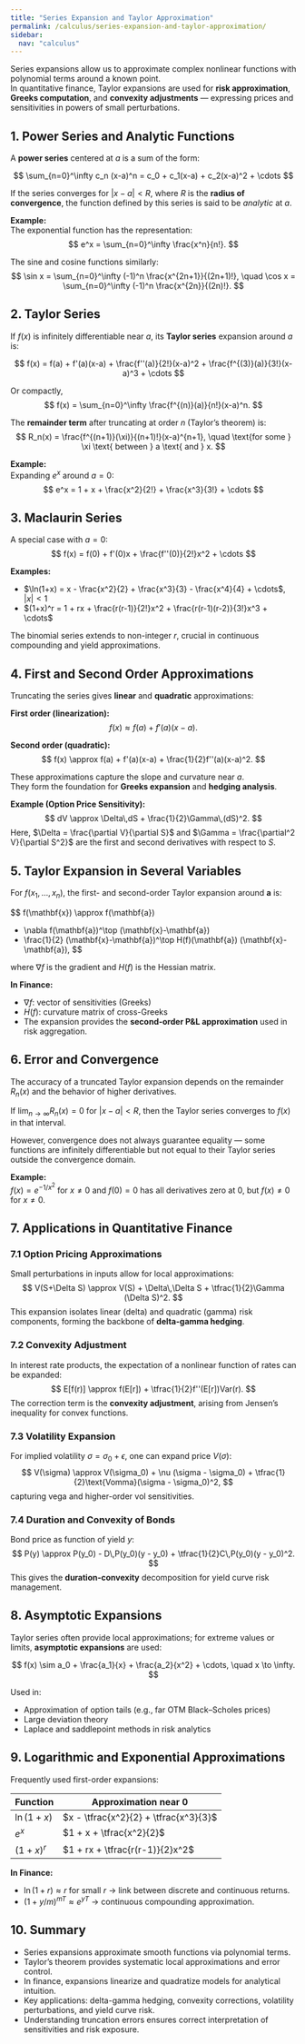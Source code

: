 ```yaml
---
title: "Series Expansion and Taylor Approximation"
permalink: /calculus/series-expansion-and-taylor-approximation/
sidebar:
  nav: "calculus"
---
```


Series expansions allow us to approximate complex nonlinear functions with polynomial terms around a known point.  
In quantitative finance, Taylor expansions are used for **risk approximation**, **Greeks computation**, and **convexity adjustments** — expressing prices and sensitivities in powers of small perturbations.

## 1. Power Series and Analytic Functions

A **power series** centered at $a$ is a sum of the form:

$$
\sum_{n=0}^\infty c_n (x-a)^n = c_0 + c_1(x-a) + c_2(x-a)^2 + \cdots
$$

If the series converges for $|x-a|<R$, where $R$ is the **radius of convergence**, the function defined by this series is said to be *analytic* at $a$.

**Example:**  
The exponential function has the representation:
$$
e^x = \sum_{n=0}^\infty \frac{x^n}{n!}.
$$

The sine and cosine functions similarly:
$$
\sin x = \sum_{n=0}^\infty (-1)^n \frac{x^{2n+1}}{(2n+1)!}, \quad
\cos x = \sum_{n=0}^\infty (-1)^n \frac{x^{2n}}{(2n)!}.
$$

## 2. Taylor Series

If $f(x)$ is infinitely differentiable near $a$, its **Taylor series** expansion around $a$ is:

$$
f(x) = f(a) + f'(a)(x-a) + \frac{f''(a)}{2!}(x-a)^2 + \frac{f^{(3)}(a)}{3!}(x-a)^3 + \cdots
$$

Or compactly,
$$
f(x) = \sum_{n=0}^\infty \frac{f^{(n)}(a)}{n!}(x-a)^n.
$$

The **remainder term** after truncating at order $n$ (Taylor’s theorem) is:
$$
R_n(x) = \frac{f^{(n+1)}(\xi)}{(n+1)!}(x-a)^{n+1}, \quad \text{for some } \xi \text{ between } a \text{ and } x.
$$

**Example:**  
Expanding $e^x$ around $a=0$:
$$
e^x = 1 + x + \frac{x^2}{2!} + \frac{x^3}{3!} + \cdots
$$

## 3. Maclaurin Series

A special case with $a=0$:
$$
f(x) = f(0) + f'(0)x + \frac{f''(0)}{2!}x^2 + \cdots
$$

**Examples:**

- $\ln(1+x) = x - \frac{x^2}{2} + \frac{x^3}{3} - \frac{x^4}{4} + \cdots$, $|x|<1$
- $(1+x)^r = 1 + rx + \frac{r(r-1)}{2!}x^2 + \frac{r(r-1)(r-2)}{3!}x^3 + \cdots$

The binomial series extends to non-integer $r$, crucial in continuous compounding and yield approximations.

## 4. First and Second Order Approximations

Truncating the series gives **linear** and **quadratic** approximations:

**First order (linearization):**
$$
f(x) \approx f(a) + f'(a)(x-a).
$$

**Second order (quadratic):**
$$
f(x) \approx f(a) + f'(a)(x-a) + \frac{1}{2}f''(a)(x-a)^2.
$$

These approximations capture the slope and curvature near $a$.  
They form the foundation for **Greeks expansion** and **hedging analysis**.

**Example (Option Price Sensitivity):**
$$
dV \approx \Delta\,dS + \frac{1}{2}\Gamma\,(dS)^2.
$$
Here, $\Delta = \frac{\partial V}{\partial S}$ and $\Gamma = \frac{\partial^2 V}{\partial S^2}$ are the first and second derivatives with respect to $S$.

## 5. Taylor Expansion in Several Variables

For $f(x_1,\ldots,x_n)$, the first- and second-order Taylor expansion around $\mathbf{a}$ is:

$$
f(\mathbf{x}) \approx f(\mathbf{a})
+ \nabla f(\mathbf{a})^\top (\mathbf{x}-\mathbf{a})
+ \frac{1}{2} (\mathbf{x}-\mathbf{a})^\top H(f)(\mathbf{a}) (\mathbf{x}-\mathbf{a}),
$$

where $\nabla f$ is the gradient and $H(f)$ is the Hessian matrix.

**In Finance:**

- $\nabla f$: vector of sensitivities (Greeks)
- $H(f)$: curvature matrix of cross-Greeks
- The expansion provides the **second-order P&L approximation** used in risk aggregation.

## 6. Error and Convergence

The accuracy of a truncated Taylor expansion depends on the remainder $R_n(x)$ and the behavior of higher derivatives.

If $\lim_{n\to\infty} R_n(x)=0$ for $|x-a|<R$, then the Taylor series converges to $f(x)$ in that interval.

However, convergence does not always guarantee equality — some functions are infinitely differentiable but not equal to their Taylor series outside the convergence domain.

**Example:**  
$f(x) = e^{-1/x^2}$ for $x\neq 0$ and $f(0)=0$ has all derivatives zero at 0, but $f(x)\neq 0$ for $x\neq 0$.

## 7. Applications in Quantitative Finance

### 7.1 Option Pricing Approximations

Small perturbations in inputs allow for local approximations:
$$
V(S+\Delta S) \approx V(S) + \Delta\,\Delta S + \tfrac{1}{2}\Gamma (\Delta S)^2.
$$
This expansion isolates linear (delta) and quadratic (gamma) risk components, forming the backbone of **delta-gamma hedging**.

### 7.2 Convexity Adjustment

In interest rate products, the expectation of a nonlinear function of rates can be expanded:
$$
E[f(r)] \approx f(E[r]) + \tfrac{1}{2}f''(E[r])Var(r).
$$
The correction term is the **convexity adjustment**, arising from Jensen’s inequality for convex functions.

### 7.3 Volatility Expansion

For implied volatility $\sigma = \sigma_0 + \epsilon$, one can expand price $V(\sigma)$:
$$
V(\sigma) \approx V(\sigma_0) + \nu (\sigma - \sigma_0) + \tfrac{1}{2}\text{Vomma}(\sigma - \sigma_0)^2,
$$
capturing vega and higher-order vol sensitivities.

### 7.4 Duration and Convexity of Bonds

Bond price as function of yield $y$:
$$
P(y) \approx P(y_0) - D\,P(y_0)(y - y_0) + \tfrac{1}{2}C\,P(y_0)(y - y_0)^2.
$$
This gives the **duration-convexity** decomposition for yield curve risk management.

## 8. Asymptotic Expansions

Taylor series often provide local approximations; for extreme values or limits, **asymptotic expansions** are used:

$$
f(x) \sim a_0 + \frac{a_1}{x} + \frac{a_2}{x^2} + \cdots, \quad x \to \infty.
$$

Used in:

- Approximation of option tails (e.g., far OTM Black–Scholes prices)
- Large deviation theory
- Laplace and saddlepoint methods in risk analytics

## 9. Logarithmic and Exponential Approximations

Frequently used first-order expansions:

| Function | Approximation near 0 |
|-----------|---------------------|
| $\ln(1+x)$ | $x - \tfrac{x^2}{2} + \tfrac{x^3}{3}$ |
| $e^x$ | $1 + x + \tfrac{x^2}{2}$ |
| $(1+x)^r$ | $1 + rx + \tfrac{r(r-1)}{2}x^2$ |

**In Finance:**

- $\ln(1+r) \approx r$ for small $r$ → link between discrete and continuous returns.
- $(1+y/m)^{mT} \approx e^{yT}$ → continuous compounding approximation.

## 10. Summary

- Series expansions approximate smooth functions via polynomial terms.  
- Taylor’s theorem provides systematic local approximations and error control.  
- In finance, expansions linearize and quadratize models for analytical intuition.  
- Key applications: delta-gamma hedging, convexity corrections, volatility perturbations, and yield curve risk.  
- Understanding truncation errors ensures correct interpretation of sensitivities and risk exposure.
